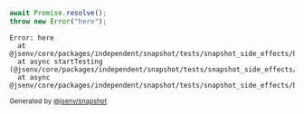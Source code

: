 ```js
await Promise.resolve();
throw new Error("here");
```

```
Error: here
  at @jsenv/core/packages/independent/snapshot/tests/snapshot_side_effects/basic/side_effects_basic.test.mjs:42:11
  at async startTesting (@jsenv/core/packages/independent/snapshot/tests/snapshot_side_effects/basic/side_effects_basic.test.mjs:20:5)
  at async @jsenv/core/packages/independent/snapshot/tests/snapshot_side_effects/basic/side_effects_basic.test.mjs:28:1
```

<sub>
  Generated by <a href="https://github.com/jsenv/core/tree/main/packages/independent/snapshot">@jsenv/snapshot</a>
</sub>